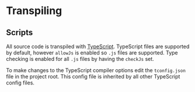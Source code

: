 # Transpiling

## Scripts

All source code is transpiled with [TypeScript](). TypeScript files are
supported by default, however `allowJs` is enabled so `.js` files are supported.
Type checking is enabled for all `.js` files by having the `checkJs` set.

To make changes to the TypeScript compiler options edit the `tconfig.json` file
in the project root. This config file is inherited by all other TypeScript
config files.
